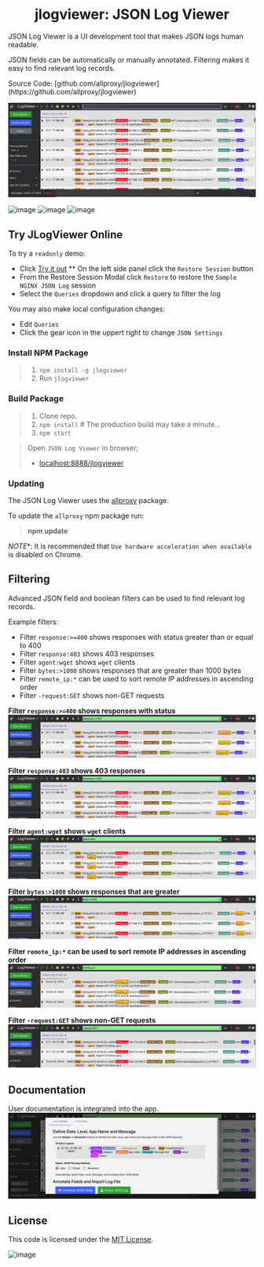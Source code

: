 <h1 align="center" style="border-bottom: none;">jlogviewer: JSON Log Viewer</h1>
JSON Log Viewer is a UI development tool that makes JSON logs human readable.
<p></p>
JSON fields can be automatically or manually annotated.  Filtering makes it easy to find relevant log records.
<p></p>
Source Code: [github.com/allproxy/jlogviewer](https://github.com/allproxy/jlogviewer)
<p></p>

![Alt text](image-1.png)

![image](https://img.shields.io/badge/mac%20os-000000?style=for-the-badge&logo=apple&logoColor=white)
![image](https://img.shields.io/badge/Linux-FCC624?style=for-the-badge&logo=linux&logoColor=black)
![image](https://img.shields.io/badge/Windows-0078D6?style=for-the-badge&logo=windows&logoColor=white)

## Try JLogViewer Online

To try a `readonly` demo:
* Click [Try it out](https://allproxy.ddns.net/jlogviewer)
** On the left side panel click the `Restore Session` button
* From the Restore Session Modal click `Restore` to restore the `Sample NGINX JSON Log` session
* Select the `Queries` dropdown and click a query to filter the log

You may also make local configuration changes:
* Edit `Queries`
* Click the gear icon in the uppert right to change `JSON Settings`

### Install NPM Package
> 1. `npm install -g jlogviewer`
> 2. Run `jlogviewer`

### Build Package

> 1. Clone repo.
> 2. `npm install` # The production build may take a minute...
> 3. `npm start`

> Open `JSON Log Viewer` in browser;
>    * [localhost:8888/jlogviewer](http://localhost:8888/jlogviewer)

### Updating

The JSON Log Viewer uses the [allproxy](https://github.com/allproxy/allproxy) package.

To update the `allproxy` npm package run:
> **npm update**

*NOTE**:
It is recommended that `Use hardware acceleration when available` is disabled on Chrome.

## Filtering

Advanced JSON field and boolean filters can be used to find relevant log records.

Example filters:
* Filter `response:>=400` shows responses with status greater than or equal to 400
* Filter `response:403` shows 403 responses
* Filter `agent:wget` shows `wget` clients
* Filter `bytes:>1000` shows responses that are greater than 1000 bytes
* Filter `remote_ip:*` can be used to sort remote IP addresses in ascending order
* Filter `-request:GET` shows non-GET requests

**Filter `response:>=400` shows responses with status**
![Alt text](image.png)

**Filter `response:403` shows 403 responses**
![Alt text](image-2.png)

**Filter `agent:wget` shows `wget` clients**
![Alt text](image-3.png)

**Filter `bytes:>1000` shows responses that are greater**
![Alt text](image-4.png)

**Filter `remote_ip:*` can be used to sort remote IP addresses in ascending order**
![Alt text](image-5.png)

**Filter `-request:GET` shows non-GET requests**
![Alt text](image-6.png)

## Documentation

User documentation is integrated into the app.
![Alt text](image-7.png)

## License

This code is licensed under the [MIT License](https://opensource.org/licenses/MIT).

![image](https://img.shields.io/badge/Node.js-43853D?style=for-the-badge&logo=node.js&logoColor=white)
